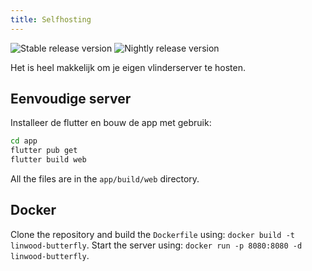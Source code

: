 ```yaml
---
title: Selfhosting
---
```


![Stable release version](https://img.shields.io/badge/dynamic/yaml?color=c4840d\&label=Stable\&query=%24.version\&url=https%3A%2F%2Fraw.githubusercontent.com%2FLinwoodDev%2Fbutterfly%2Fstable%2Fapp%2Fpubspec.yaml\&style=for-the-badge)
![Nightly release version](https://img.shields.io/badge/dynamic/yaml?color=f7d28c\&label=Nightly\&query=%24.version\&url=https%3A%2F%2Fraw.githubusercontent.com%2FLinwoodDev%2Fbutterfly%2Fnightly%2Fapp%2Fpubspec.yaml\&style=for-the-badge)

Het is heel makkelijk om je eigen vlinderserver te hosten.

## Eenvoudige server

Installeer de flutter en bouw de app met gebruik:

```bash
cd app
flutter pub get
flutter build web
```

All the files are in the `app/build/web` directory.

## Docker

Clone the repository and build the `Dockerfile` using: `docker build -t linwood-butterfly`.
Start the server using: `docker run -p 8080:8080 -d linwood-butterfly`.
